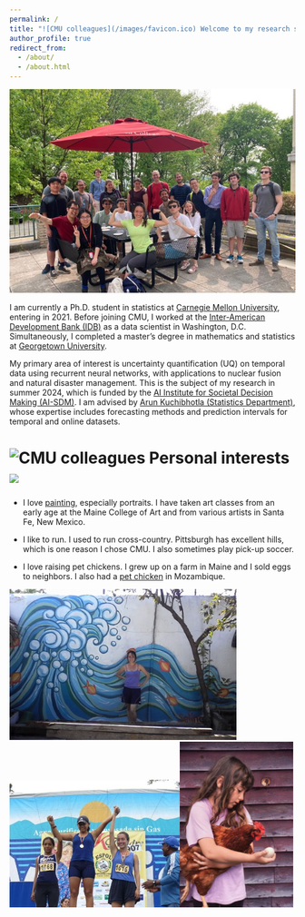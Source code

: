 ```yaml
---
permalink: /
title: "![CMU colleagues](/images/favicon.ico) Welcome to my research site!"
author_profile: true
redirect_from: 
  - /about/
  - /about.html
---
```


![CMU colleagues](/images/CMU_patio.jpg)

I am currently a Ph.D. student in statistics at [Carnegie Mellon University](https://www.cmu.edu/dietrich/statistics-datascience/index.html), entering in 2021. Before joining CMU, I worked at the [Inter-American Development Bank (IDB)](https://www.iadb.org/en) as a data scientist in Washington, D.C. Simultaneously, I completed a master’s degree in mathematics and statistics at [Georgetown University](https://mathstat.georgetown.edu/graduate/). 


My primary area of interest is uncertainty quantification (UQ) on temporal data using recurrent neural networks, with applications to nuclear fusion and natural disaster management. This is the subject of my research in summer 2024, which is funded by the [AI Institute for Societal Decision Making (AI-SDM)](https://www.cmu.edu/ai-sdm/index.html). I am advised by [Arun Kuchibhotla (Statistics Department)](https://arun-kuchibhotla.github.io/), whose expertise includes forecasting methods and prediction intervals for temporal and online datasets.


![CMU colleagues](/images/favicon.ico) Personal interests <img src="/images/favicon.ico" width="25">
======

* I love [painting](https://www.instagram.com/selina.carter.art), especially portraits. I have taken art classes from an early age at the Maine College of Art and from various artists in Santa Fe, New Mexico.

* I like to run. I used to run cross-country. Pittsburgh has excellent hills, which is one reason I chose CMU. I also sometimes play pick-up soccer.

* I love raising pet chickens. I grew up on a farm in Maine and I sold eggs to neighbors. I also had a [pet chicken](https://www.youtube.com/watch?v=nvbMS_YSOF0) in Mozambique.



<img src="/images/mural_moz.jpg" width="400" title="Mural I did in Island of Mozambique"><img src="/images/run_ecuador.jpg" width="300" title="Run (10K I think) in Guayaquil, Ecuador"><img src="/images/me_chicken.png" width="200" title="Me (age 7?) and a pet hen in Maine">